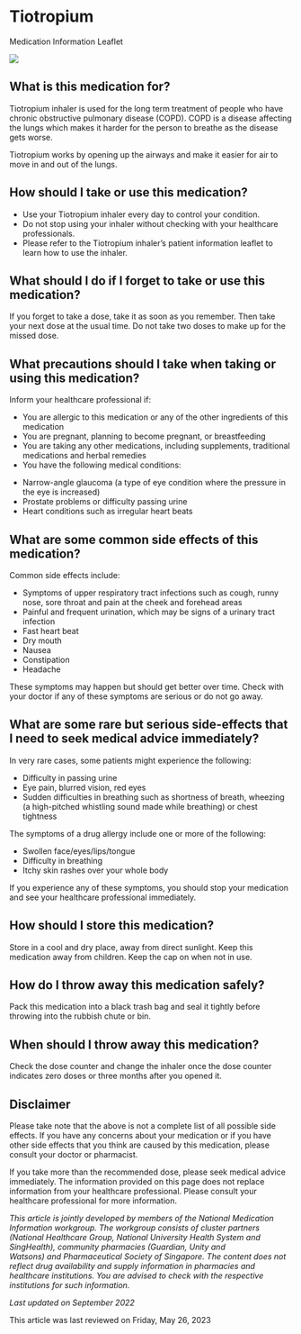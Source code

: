 # Tiotropium

Medication Information Leaflet

![](https://ch-api.healthhub.sg/api/public/content/1624c5e3340c469991604be6c2a1d7b0?v=1f02e306&t=azheaderimage)

What is this medication for?
----------------------------

Tiotropium inhaler is used for the long term treatment of people who have chronic obstructive pulmonary disease (COPD). COPD is a disease affecting the lungs which makes it harder for the person to breathe as the disease gets worse.

Tiotropium works by opening up the airways and make it easier for air to move in and out of the lungs.

How should I take or use this medication?
-----------------------------------------

* Use your Tiotropium inhaler every day to control your condition.
* Do not stop using your inhaler without checking with your healthcare professionals.
* Please refer to the Tiotropium inhaler’s patient information leaflet to learn how to use the inhaler.

What should I do if I forget to take or use this medication?
------------------------------------------------------------

If you forget to take a dose, take it as soon as you remember. Then take your next dose at the usual time. Do not take two doses to make up for the missed dose.

What precautions should I take when taking or using this medication?
--------------------------------------------------------------------

Inform your healthcare professional if:

* You are allergic to this medication or any of the other ingredients of this medication
* You are pregnant, planning to become pregnant, or breastfeeding
* You are taking any other medications, including supplements, traditional medications and herbal remedies
* You have the following medical conditions:

+ Narrow-angle glaucoma (a type of eye condition where the pressure in the eye is increased)
+ Prostate problems or difficulty passing urine
+ Heart conditions such as irregular heart beats

What are some common side effects of this medication?
-----------------------------------------------------

Common side effects include:

* Symptoms of upper respiratory tract infections such as cough, runny nose, sore throat and pain at the cheek and forehead areas
* Painful and frequent urination, which may be signs of a urinary tract infection
* Fast heart beat
* Dry mouth
* Nausea
* Constipation
* Headache

These symptoms may happen but should get better over time. Check with your doctor if any of these symptoms are serious or do not go away.

What are some rare but serious side-effects that I need to seek medical advice immediately?
-------------------------------------------------------------------------------------------

In very rare cases, some patients might experience the following:

* Difficulty in passing urine
* Eye pain, blurred vision, red eyes
* Sudden difficulties in breathing such as shortness of breath, wheezing (a high-pitched whistling sound made while breathing) or chest tightness

The symptoms of a drug allergy include one or more of the following:

* Swollen face/eyes/lips/tongue
* Difficulty in breathing
* Itchy skin rashes over your whole body

If you experience any of these symptoms, you should stop your medication and see your healthcare professional immediately.

How should I store this medication?
-----------------------------------

Store in a cool and dry place, away from direct sunlight. Keep this medication away from children. Keep the cap on when not in use.

How do I throw away this medication safely?
-------------------------------------------

Pack this medication into a black trash bag and seal it tightly before throwing into the rubbish chute or bin.

When should I throw away this medication?
-----------------------------------------

Check the dose counter and change the inhaler once the dose counter indicates zero doses or three months after you opened it.

Disclaimer
----------

Please take note that the above is not a complete list of all possible side effects. If you have any concerns about your medication or if you have other side effects that you think are caused by this medication, please consult your doctor or pharmacist.

If you take more than the recommended dose, please seek medical advice immediately. The information provided on this page does not replace information from your healthcare professional. Please consult your healthcare professional for more information.

*This article is jointly developed by members of the National Medication Information workgroup. The workgroup consists of cluster partners (National Healthcare Group, National University Health System and SingHealth), community pharmacies (Guardian, Unity and Watsons) and Pharmaceutical Society of Singapore. The content does not reflect drug availability and supply information in pharmacies and healthcare institutions. You are advised to check with the respective institutions for such information.*

*Last updated on September 2022*

This article was last reviewed on
Friday, May 26, 2023